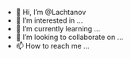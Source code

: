 - 👋 Hi, I’m @Lachtanov
- 👀 I’m interested in ...
- 🌱 I’m currently learning ...
- 💞️ I’m looking to collaborate on ...
- 📫 How to reach me ...

<!---
Lachtanov/Lachtanov is a ✨ special ✨ repository because its `README.md` (this file) appears on your GitHub profile.
You can click the Preview link to take a look at your changes.
--->
